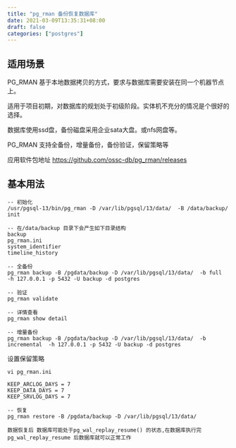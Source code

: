 ```yaml
---
title: "pg_rman 备份恢复数据库"
date: 2021-03-09T13:35:31+08:00
draft: false
categories: ["postgres"]
---
```


## 适用场景

PG_RMAN 基于本地数据拷贝的方式，要求与数据库需要安装在同一个机器节点上。

适用于项目初期，对数据库的规划处于初级阶段。实体机不充分的情况是个很好的选择。

数据库使用ssd盘，备份磁盘采用企业sata大盘。或nfs网盘等。

PG_RMAN 支持全备份，增量备份，备份验证，保留策略等

应用软件包地址
https://github.com/ossc-db/pg_rman/releases

## 基本用法

```
-- 初始化
/usr/pgsql-13/bin/pg_rman -D /var/lib/pgsql/13/data/  -B /data/backup/ init

-- 在/data/backup 目录下会产生如下目录结构
backup 
pg_rman.ini
system_identifier
timeline_history

-- 全备份
pg_rman backup -B /pgdata/backup -D /var/lib/pgsql/13/data/  -b full  -h 127.0.0.1 -p 5432 -U backup -d postgres

-- 验证
pg_rman validate

-- 详情查看
pg_rman show detail

-- 增量备份
pg_rman backup -B /pgdata/backup -D /var/lib/pgsql/13/data/  -b incremental  -h 127.0.0.1 -p 5432 -U backup -d postgres

```

设置保留策略
```
vi pg_rman.ini 

KEEP_ARCLOG_DAYS = 7
KEEP_DATA_DAYS = 7
KEEP_SRVLOG_DAYS = 7

```

```
-- 恢复
pg_rman restore -B /pgdata/backup -D /var/lib/pgsql/13/data/ 

数据恢复后 数据库可能处于pg_wal_replay_resume() 的状态,在数据库执行完 pg_wal_replay_resume 后数据库就可以正常工作
```
